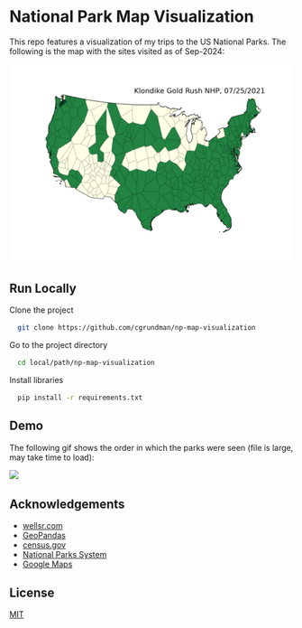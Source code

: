 # National Park Map Visualization

This repo features a visualization of my trips to the US National Parks. The following is the map with the sites visited as of Sep-2024:

<img src="https://raw.githubusercontent.com/cgrundman/np-map-visualization/main/nps_segments.png"/>

## Run Locally

Clone the project

```bash
  git clone https://github.com/cgrundman/np-map-visualization
```

Go to the project directory

```bash
  cd local/path/np-map-visualization
```

Install libraries

```bash
  pip install -r requirements.txt
```

## Demo

The following gif shows the order in which the parks were seen (file is large, may take time to load):

<img src="https://raw.githubusercontent.com/cgrundman/np-map-visualization/main/nps.gif" width="500"/>

## Acknowledgements

 - [wellsr.com](https://wellsr.com/python/python-voronoi-diagram-with-geopandas-and-geoplot/)
 - [GeoPandas](https://geopandas.org/en/latest/index.html)
 - [census.gov](https://www.census.gov/geographies/mapping-files/time-series/geo/carto-boundary-file.html)
 - [National Parks System](https://www.nps.gov/index.htm)
 - [Google Maps](https://maps.google.com/)

## License

[MIT](https://choosealicense.com/licenses/mit/)
